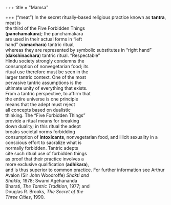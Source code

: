 +++
title = "Mamsa"

+++
(“meat”) In the secret ritually-based religious practice known as **tantra**, meat is  
the third of the Five Forbidden Things  
(**panchamakara**); the panchamakara  
are used in their actual forms in “left  
hand” (**vamachara**) tantric ritual,  
whereas they are represented by symbolic substitutes in “right hand” (**dakshinachara**) tantric ritual. “Respectable”  
Hindu society strongly condemns the  
consumption of nonvegetarian food; its  
ritual use therefore must be seen in the  
larger tantric context. One of the most  
pervasive tantric assumptions is the  
ultimate unity of everything that exists.  
From a tantric perspective, to affirm that  
the entire universe is one principle  
means that the adept must reject  
all concepts based on dualistic  
thinking. The “Five Forbidden Things”  
provide a ritual means for breaking  
down duality; in this ritual the adept  
breaks societal norms forbidding  
consumption of **intoxicants**, nonvegetarian food, and illicit sexuality in a  
conscious effort to sacralize what is  
normally forbidden. Tantric adepts  
cite such ritual use of forbidden things  
as proof that their practice involves a  
more exclusive qualification (**adhikara**),  
and is thus superior to common practice. For further information see Arthur  
Avalon (Sir John Woodroffe) *Shakti and*  
*Shakta,* 1978; Swami Agehananda  
Bharati, *The Tantric Tradition*, 1977; and  
Douglas R. Brooks, *The Secret of the*  
*Three Cities*, 1990.